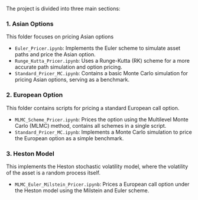 The project is divided into three main sections:

### 1. Asian Options

This folder focuses on pricing Asian options

-   `Euler_Pricer.ipynb`: Implements the Euler scheme to simulate asset paths and price the Asian option.
-   `Runge_Kutta_Pricer.ipynb`: Uses a Runge-Kutta (RK) scheme for a more accurate path simulation and option pricing.
-   `Standard_Pricer_MC.ipynb`: Contains a basic Monte Carlo simulation for pricing Asian options, serving as a benchmark.

### 2. European Option

This folder contains scripts for pricing a standard European call option.

-   `MLMC_Scheme_Pricer.ipynb`: Prices the option using the Multilevel Monte Carlo (MLMC) method, contains all schemes in a single script.
-   `Standard_Pricer_MC.ipynb`: Implements a Monte Carlo simulation to price the European option as a simple benchmark.

### 3. Heston Model

This implements the Heston stochastic volatility model, where the volatility of the asset is a random process itself.

-   `MLMC_Euler_Milstein_Pricer.ipynb`: Prices a European call option under the Heston model using the Milstein and Euler scheme.
